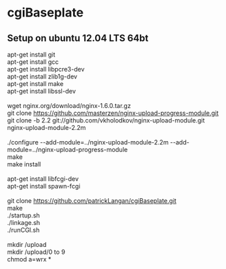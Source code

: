 cgiBaseplate
============

Setup on ubuntu 12.04 LTS 64bt
------------------------------
apt-get install git <br>
apt-get install gcc <br>
apt-get install libpcre3-dev <br>
apt-get install zlib1g-dev <br>
apt-get install make <br>
apt-get install libssl-dev <br>
<br>
wget nginx.org/download/nginx-1.6.0.tar.gz <br>
git clone https://github.com/masterzen/nginx-upload-progress-module.git <br>
git clone -b 2.2 git://github.com/vkholodkov/nginx-upload-module.git nginx-upload-module-2.2m <br>
<br>
./configure --add-module=../nginx-upload-module-2.2m --add-module=../nginx-upload-progress-module <br>
make <br>
make install <br>
<br>
apt-get install libfcgi-dev <br>
apt-get install spawn-fcgi <br>
<br>
git clone https://github.com/patrickLangan/cgiBaseplate.git <br>
make <br>
./startup.sh <br>
./linkage.sh <br>
./runCGI.sh <br>
<br>
mkdir /upload <br>
mkdir /upload/0 to 9 <br>
chmod a=wrx * <br>
<br>


